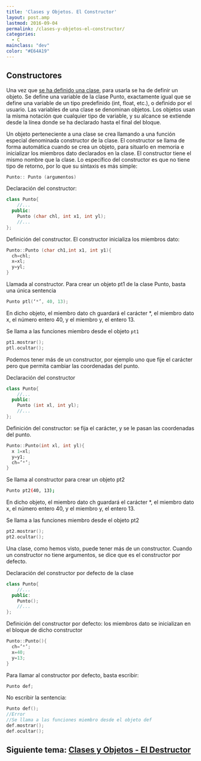```yaml
---
title: 'Clases y Objetos. El Constructor'
layout: post.amp
lastmod: 2016-09-04
permalink: /clases-y-objetos-el-constructor/
categories:
  - C
mainclass: "dev"
color: "#E64A19"
---
```




## Constructores

Una vez que [se ha definido una clase][1], para usarla se ha de definir un objeto. Se define una variable de la clase Punto, exactamente igual que se define una variable de un tipo predefinido (int, float, etc.), o definido por el usuario. Las variables de una clase se denominan objetos. Los objetos usan la misma notación que cualquier tipo de variable, y su alcance se extiende desde la línea donde se ha declarado hasta el final del bloque.

<!--more-->

Un objeto perteneciente a una clase se crea llamando a una función especial denominada constructor de la clase. El constructor se llama de forma automática cuando se crea un objeto, para situarlo en memoria e inicializar los miembros dato declarados en la clase. El constructor tiene el mismo nombre que la clase. Lo específico del constructor es que no tiene tipo de retorno, por lo que su sintaxis es más simple:

```cpp
Punto:: Punto (argumentos)
```

Declaración del constructor:

```cpp
class Punto{
    //...
  public:
    Punto (char chl, int x1, int yl);
    //...
};
```

Definición del constructor. El constructor inicializa los miembros dato:

```cpp
Punto::Punto (char ch1,int x1, int y1){
  ch=chl;
  x=xl;
  y=yl;
}

```

Llamada al constructor. Para crear un objeto pt1 de la clase Punto, basta una única sentencia

```cpp
Punto ptl(‘*’, 40, 13);
```

En dicho objeto, el miembro dato ch guardará el carácter *, el miembro dato x, el número entero 40, y el miembro y, el entero 13.

Se llama a las funciones miembro desde el objeto `pt1`

```cpp
pt1.mostrar();
ptl.ocultar();
```

Podemos tener más de un constructor, por ejemplo uno que fije el carácter pero que permita cambiar las coordenadas del punto.

Declaración del constructor

```cpp
class Punto{
    //...
  public:
    Punto (int xl, int yl);
    //...
};
```

Definición del constructor: se fija el carácter, y se le pasan las coordenadas del punto.

```cpp
Punto::Punto(int xl, int yl){
  x 1=xl;
  y=y1;
  ch=’*’;
}
```

Se llama al constructor para crear un objeto pt2

```bash
Punto pt2(40, 13);
```

En dicho objeto, el miembro dato ch guardará el carácter *, el miembro dato x, el número entero 40, y el miembro y, el entero 13.

Se llama a las funciones miembro desde el objeto pt2

```cpp
pt2.mostrar();
pt2.ocultar();
```

Una clase, como hemos visto, puede tener más de un constructor. Cuando un constructor no tiene argumentos, se dice que es el constructor por defecto.

Declaración del constructor por defecto de la clase

```cpp
class Punto{
    //...
  public:
    Punto();
    //...
};
```

Definición del constructor por defecto: los miembros dato se inicializan en el bloque de dicho constructor

```cpp
Punto::Punto(){
  ch=’*’;
  x=40;
  y=13;
}
```

Para llamar al constructor por defecto, basta escribir:

```cpp
Punto def;
```

No escribir la sentencia:

```cpp
Punto def();
//Error
//Se llama a las funciones miembro desde el objeto def
def.mostrar();
def.ocultar();
```


## Siguiente tema: [Clases y Objetos - El Destructor][2]

 [1]: https://elbauldelprogramador.com/clases-y-objetos-definir-una-clase/
 [2]: https://elbauldelprogramador.com/clases-y-objetos-el-destructor/
